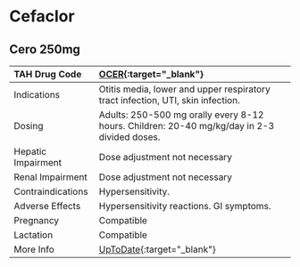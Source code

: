 # Cefaclor

## Cero 250mg

| TAH Drug Code      | [OCER](https://www.tahsda.org.tw/drugs/hissearch.php?drug_code=OCER){:target="_blank"}      |
|:-------------------|:--------------------------------------------------------------------------------------------|
| Indications        | Otitis media, lower and upper respiratory tract infection, UTI, skin infection.             |
| Dosing             | Adults: 250-500 mg orally every 8-12 hours. Children: 20-40 mg/kg/day in 2-3 divided doses. |
| Hepatic Impairment | Dose adjustment not necessary                                                               |
| Renal Impairment   | Dose adjustment not necessary                                                               |
| Contraindications  | Hypersensitivity.                                                                           |
| Adverse Effects    | Hypersensitivity reactions. GI symptoms.                                                    |
| Pregnancy          | Compatible                                                                                  |
| Lactation          | Compatible                                                                                  |
| More Info          | [UpToDate](https://www.uptodate.com/contents/cefaclor-drug-information){:target="_blank"}   |

